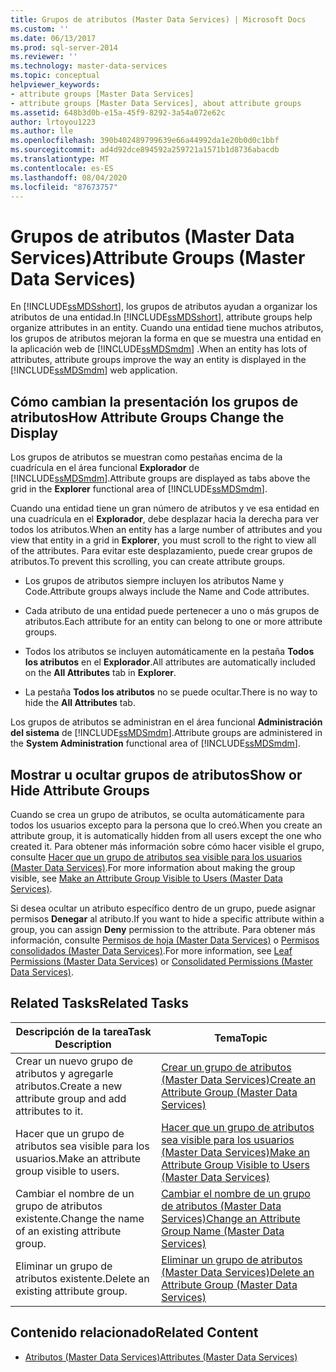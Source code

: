```yaml
---
title: Grupos de atributos (Master Data Services) | Microsoft Docs
ms.custom: ''
ms.date: 06/13/2017
ms.prod: sql-server-2014
ms.reviewer: ''
ms.technology: master-data-services
ms.topic: conceptual
helpviewer_keywords:
- attribute groups [Master Data Services]
- attribute groups [Master Data Services], about attribute groups
ms.assetid: 648b3d0b-e15a-45f9-8292-3a54a072e62c
author: lrtoyou1223
ms.author: lle
ms.openlocfilehash: 390b402489799639e66a44992da1e20b0d0c1bbf
ms.sourcegitcommit: ad4d92dce894592a259721a1571b1d8736abacdb
ms.translationtype: MT
ms.contentlocale: es-ES
ms.lasthandoff: 08/04/2020
ms.locfileid: "87673757"
---
```

# <a name="attribute-groups-master-data-services"></a><span data-ttu-id="7a668-102">Grupos de atributos (Master Data Services)</span><span class="sxs-lookup"><span data-stu-id="7a668-102">Attribute Groups (Master Data Services)</span></span>
  <span data-ttu-id="7a668-103">En [!INCLUDE[ssMDSshort](../includes/ssmdsshort-md.md)], los grupos de atributos ayudan a organizar los atributos de una entidad.</span><span class="sxs-lookup"><span data-stu-id="7a668-103">In [!INCLUDE[ssMDSshort](../includes/ssmdsshort-md.md)], attribute groups help organize attributes in an entity.</span></span> <span data-ttu-id="7a668-104">Cuando una entidad tiene muchos atributos, los grupos de atributos mejoran la forma en que se muestra una entidad en la aplicación web de [!INCLUDE[ssMDSmdm](../includes/ssmdsmdm-md.md)] .</span><span class="sxs-lookup"><span data-stu-id="7a668-104">When an entity has lots of attributes, attribute groups improve the way an entity is displayed in the [!INCLUDE[ssMDSmdm](../includes/ssmdsmdm-md.md)] web application.</span></span>  
  
## <a name="how-attribute-groups-change-the-display"></a><span data-ttu-id="7a668-105">Cómo cambian la presentación los grupos de atributos</span><span class="sxs-lookup"><span data-stu-id="7a668-105">How Attribute Groups Change the Display</span></span>  
 <span data-ttu-id="7a668-106">Los grupos de atributos se muestran como pestañas encima de la cuadrícula en el área funcional **Explorador** de [!INCLUDE[ssMDSmdm](../includes/ssmdsmdm-md.md)].</span><span class="sxs-lookup"><span data-stu-id="7a668-106">Attribute groups are displayed as tabs above the grid in the **Explorer** functional area of [!INCLUDE[ssMDSmdm](../includes/ssmdsmdm-md.md)].</span></span>  
  
 <span data-ttu-id="7a668-107">Cuando una entidad tiene un gran número de atributos y ve esa entidad en una cuadrícula en el **Explorador**, debe desplazar hacia la derecha para ver todos los atributos.</span><span class="sxs-lookup"><span data-stu-id="7a668-107">When an entity has a large number of attributes and you view that entity in a grid in **Explorer**, you must scroll to the right to view all of the attributes.</span></span> <span data-ttu-id="7a668-108">Para evitar este desplazamiento, puede crear grupos de atributos.</span><span class="sxs-lookup"><span data-stu-id="7a668-108">To prevent this scrolling, you can create attribute groups.</span></span>  
  
-   <span data-ttu-id="7a668-109">Los grupos de atributos siempre incluyen los atributos Name y Code.</span><span class="sxs-lookup"><span data-stu-id="7a668-109">Attribute groups always include the Name and Code attributes.</span></span>  
  
-   <span data-ttu-id="7a668-110">Cada atributo de una entidad puede pertenecer a uno o más grupos de atributos.</span><span class="sxs-lookup"><span data-stu-id="7a668-110">Each attribute for an entity can belong to one or more attribute groups.</span></span>  
  
-   <span data-ttu-id="7a668-111">Todos los atributos se incluyen automáticamente en la pestaña **Todos los atributos** en el **Explorador**.</span><span class="sxs-lookup"><span data-stu-id="7a668-111">All attributes are automatically included on the **All Attributes** tab in **Explorer**.</span></span>  
  
-   <span data-ttu-id="7a668-112">La pestaña **Todos los atributos** no se puede ocultar.</span><span class="sxs-lookup"><span data-stu-id="7a668-112">There is no way to hide the **All Attributes** tab.</span></span>  
  
 <span data-ttu-id="7a668-113">Los grupos de atributos se administran en el área funcional **Administración del sistema** de [!INCLUDE[ssMDSmdm](../includes/ssmdsmdm-md.md)].</span><span class="sxs-lookup"><span data-stu-id="7a668-113">Attribute groups are administered in the **System Administration** functional area of [!INCLUDE[ssMDSmdm](../includes/ssmdsmdm-md.md)].</span></span>  
  
## <a name="show-or-hide-attribute-groups"></a><span data-ttu-id="7a668-114">Mostrar u ocultar grupos de atributos</span><span class="sxs-lookup"><span data-stu-id="7a668-114">Show or Hide Attribute Groups</span></span>  
 <span data-ttu-id="7a668-115">Cuando se crea un grupo de atributos, se oculta automáticamente para todos los usuarios excepto para la persona que lo creó.</span><span class="sxs-lookup"><span data-stu-id="7a668-115">When you create an attribute group, it is automatically hidden from all users except the one who created it.</span></span> <span data-ttu-id="7a668-116">Para obtener más información sobre cómo hacer visible el grupo, consulte [Hacer que un grupo de atributos sea visible para los usuarios &#40;Master Data Services&#41;](make-an-attribute-group-visible-to-users-master-data-services.md).</span><span class="sxs-lookup"><span data-stu-id="7a668-116">For more information about making the group visible, see [Make an Attribute Group Visible to Users &#40;Master Data Services&#41;](make-an-attribute-group-visible-to-users-master-data-services.md).</span></span>  
  
 <span data-ttu-id="7a668-117">Si desea ocultar un atributo específico dentro de un grupo, puede asignar permisos **Denegar** al atributo.</span><span class="sxs-lookup"><span data-stu-id="7a668-117">If you want to hide a specific attribute within a group, you can assign **Deny** permission to the attribute.</span></span> <span data-ttu-id="7a668-118">Para obtener más información, consulte [Permisos de hoja &#40;Master Data Services&#41;](../../2014/master-data-services/leaf-permissions-master-data-services.md) o [Permisos consolidados &#40;Master Data Services&#41;](../../2014/master-data-services/consolidated-permissions-master-data-services.md).</span><span class="sxs-lookup"><span data-stu-id="7a668-118">For more information, see [Leaf Permissions &#40;Master Data Services&#41;](../../2014/master-data-services/leaf-permissions-master-data-services.md) or [Consolidated Permissions &#40;Master Data Services&#41;](../../2014/master-data-services/consolidated-permissions-master-data-services.md).</span></span>  
  
## <a name="related-tasks"></a><span data-ttu-id="7a668-119">Related Tasks</span><span class="sxs-lookup"><span data-stu-id="7a668-119">Related Tasks</span></span>  
  
|<span data-ttu-id="7a668-120">Descripción de la tarea</span><span class="sxs-lookup"><span data-stu-id="7a668-120">Task Description</span></span>|<span data-ttu-id="7a668-121">Tema</span><span class="sxs-lookup"><span data-stu-id="7a668-121">Topic</span></span>|  
|----------------------|-----------|  
|<span data-ttu-id="7a668-122">Crear un nuevo grupo de atributos y agregarle atributos.</span><span class="sxs-lookup"><span data-stu-id="7a668-122">Create a new attribute group and add attributes to it.</span></span>|[<span data-ttu-id="7a668-123">Crear un grupo de atributos &#40;Master Data Services&#41;</span><span class="sxs-lookup"><span data-stu-id="7a668-123">Create an Attribute Group &#40;Master Data Services&#41;</span></span>](../../2014/master-data-services/create-an-attribute-group-master-data-services.md)|  
|<span data-ttu-id="7a668-124">Hacer que un grupo de atributos sea visible para los usuarios.</span><span class="sxs-lookup"><span data-stu-id="7a668-124">Make an attribute group visible to users.</span></span>|[<span data-ttu-id="7a668-125">Hacer que un grupo de atributos sea visible para los usuarios &#40;Master Data Services&#41;</span><span class="sxs-lookup"><span data-stu-id="7a668-125">Make an Attribute Group Visible to Users &#40;Master Data Services&#41;</span></span>](make-an-attribute-group-visible-to-users-master-data-services.md)|  
|<span data-ttu-id="7a668-126">Cambiar el nombre de un grupo de atributos existente.</span><span class="sxs-lookup"><span data-stu-id="7a668-126">Change the name of an existing attribute group.</span></span>|[<span data-ttu-id="7a668-127">Cambiar el nombre de un grupo de atributos &#40;Master Data Services&#41;</span><span class="sxs-lookup"><span data-stu-id="7a668-127">Change an Attribute Group Name &#40;Master Data Services&#41;</span></span>](../../2014/master-data-services/change-an-attribute-group-name-master-data-services.md)|  
|<span data-ttu-id="7a668-128">Eliminar un grupo de atributos existente.</span><span class="sxs-lookup"><span data-stu-id="7a668-128">Delete an existing attribute group.</span></span>|[<span data-ttu-id="7a668-129">Eliminar un grupo de atributos &#40;Master Data Services&#41;</span><span class="sxs-lookup"><span data-stu-id="7a668-129">Delete an Attribute Group &#40;Master Data Services&#41;</span></span>](../../2014/master-data-services/delete-an-attribute-group-master-data-services.md)|  
  
## <a name="related-content"></a><span data-ttu-id="7a668-130">Contenido relacionado</span><span class="sxs-lookup"><span data-stu-id="7a668-130">Related Content</span></span>  
  
-   [<span data-ttu-id="7a668-131">Atributos &#40;Master Data Services&#41;</span><span class="sxs-lookup"><span data-stu-id="7a668-131">Attributes &#40;Master Data Services&#41;</span></span>](../../2014/master-data-services/attributes-master-data-services.md)  
  
  
